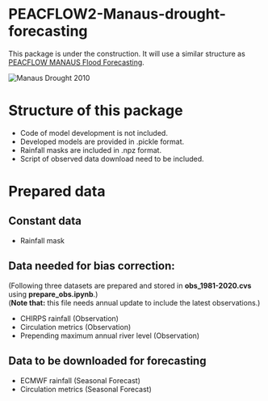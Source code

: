 # PEACFLOW2-Manaus-drought-forecasting
This package is under the construction. It will use a similar structure as [PEACFLOW MANAUS Flood Forecasting](https://github.com/achevuturi/PEACFLOW_Manaus-flood-forecasting/tree/master/Using_Observations).

![Manaus Drought 2010](./manaus_drought_2010.png)

# Structure of this package
* Code of model development is not included.
* Developed models are provided in .pickle format.
* Rainfall masks are included in .npz format.
* Script of observed data download need to be included.

# Prepared data
## Constant data
* Rainfall mask
## Data needed for bias correction:
(Following three datasets are prepared and stored in __obs_1981-2020.cvs__ using __prepare_obs.ipynb__.)\
(__Note that:__ this file needs annual update to include the latest observations.)
* CHIRPS rainfall (Observation)
* Circulation metrics (Observation)
* Prepending maximum annual river level (Observation)
## Data to be downloaded for forecasting
* ECMWF rainfall (Seasonal Forecast)
* Circulation metrics (Seasonal Forecast)

